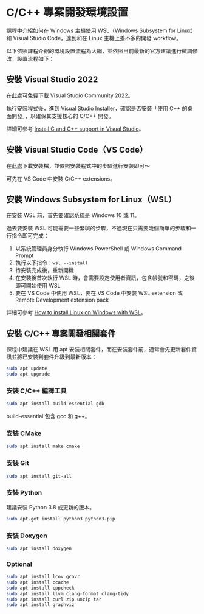 # C/C++ 專案開發環境設置

課程中介紹如何在 Windows 主機使用 WSL（Windows Subsystem for Linux）和 Visual Studio Code，達到和在 Linux 主機上差不多的開發 workflow。

以下依照課程介紹的環境設置流程為大綱，並依照目前最新的官方建議進行微調修改，設置流程如下：

## 安裝 Visual Studio 2022

在[此處](https://visualstudio.microsoft.com/zh-hant/downloads/)可免費下載 Visual Studio Community 2022。

執行安裝程式後，進到 Visual Studio Installer，確認是否安裝「使用 C++ 的桌面開發」，以確保其支援核心的 C/C++ 開發。

詳細可參考 [Install C and C++ support in Visual Studio](https://learn.microsoft.com/en-us/cpp/build/vscpp-step-0-installation?view=msvc-170)。

## 安裝 Visual Studio Code（VS Code）

在[此處](https://code.visualstudio.com/download)下載安裝檔，並依照安裝程式中的步驟進行安裝即可～

可先在 VS Code 中安裝 C/C++ extensions。

## 安裝 Windows Subsystem for Linux（WSL）

在安裝 WSL 前，首先要確認系統是 Windows 10 或 11。

過去要安裝 WSL 可能需要一些繁瑣的步驟，不過現在只需要幾個簡單的步驟和一行指令即可完成：
1. 以系統管理員身分執行 Windows PowerShell 或 Windows Command Prompt
2. 執行以下指令：`wsl --install`
3. 待安裝完成後，重新開機
4. 在安裝後首次執行 WSL 時，會需要設定使用者資訊，包含帳號和密碼，之後即可開始使用 WSL
5. 要在 VS Code 中使用 WSL，要在 VS Code 中安裝 WSL extension 或 Remote Development extension pack

詳細可參考 [How to install Linux on Windows with WSL](https://learn.microsoft.com/en-us/windows/wsl/install)。

## 安裝 C/C++ 專案開發相關套件

課程中建議在 WSL 用 apt 安裝相關套件，而在安裝套件前，通常會先更新套件資訊並將已安裝到套件升級到最新版本：
```bash
sudo apt update
sudo apt upgrade
```

### 安裝 C/C++ 編譯工具

```bash
sudo apt install build-essential gdb
```
build-essential 包含 gcc 和 g++。

### 安裝 CMake

```bash
sudo apt install make cmake
```

### 安裝 Git

```bash
sudo apt install git-all
```

### 安裝 Python

建議安裝 Python 3.8 或更新的版本。

```bash
sudo apt-get install python3 python3-pip
```

### 安裝 Doxygen

```bash
sudo apt install doxygen
```

### Optional

```bash
sudo apt install lcov gcovr
sudo apt install ccache
sudo apt install cppcheck
sudo apt install llvm clang-format clang-tidy
sudo apt install curl zip unzip tar
sudo apt install graphviz
```
